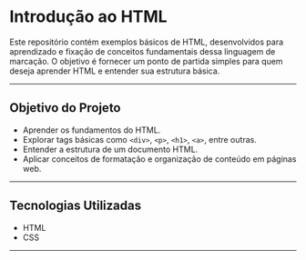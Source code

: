 # Introdução ao HTML

Este repositório contém exemplos básicos de HTML, desenvolvidos para aprendizado e fixação de conceitos fundamentais dessa linguagem de marcação. O objetivo é fornecer um ponto de partida simples para quem deseja aprender HTML e entender sua estrutura básica.

---

## Objetivo do Projeto

- Aprender os fundamentos do HTML.
- Explorar tags básicas como `<div>`, `<p>`, `<h1>`, `<a>`, entre outras.
- Entender a estrutura de um documento HTML.
- Aplicar conceitos de formatação e organização de conteúdo em páginas web.

---

## Tecnologias Utilizadas

- HTML
- CSS
---
